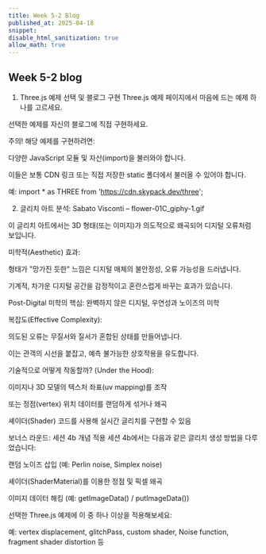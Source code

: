 ```yaml
---
title: Week 5-2 Blog
published_at: 2025-04-18
snippet:
disable_html_sanitization: true
allow_math: true
---
```


## Week 5-2 blog

1. Three.js 예제 선택 및 블로그 구현
   Three.js 예제 페이지에서 마음에 드는 예제 하나를 고르세요.

선택한 예제를 자신의 블로그에 직접 구현하세요.

주의! 해당 예제를 구현하려면:

다양한 JavaScript 모듈 및 자산(import)을 불러와야 합니다.

이들은 보통 CDN 링크 또는 직접 저장한 static 폴더에서 불러올 수 있어야 합니다.

예: import \* as THREE from 'https://cdn.skypack.dev/three';

2. 글리치 아트 분석: Sabato Visconti – flower-01C_giphy-1.gif

이 글리치 아트에서는 3D 형태(또는 이미지)가 의도적으로 왜곡되어 디지털 오류처럼 보입니다.

미학적(Aesthetic) 효과:

형태가 "망가진 듯한" 느낌은 디지털 매체의 불안정성, 오류 가능성을 드러냅니다.

기계적, 차가운 디지털 공간을 감정적이고 혼란스럽게 바꾸는 효과가 있습니다.

Post-Digital 미학의 핵심: 완벽하지 않은 디지털, 우연성과 노이즈의 미학

복잡도(Effective Complexity):

의도된 오류는 무질서와 질서가 혼합된 상태를 만들어냅니다.

이는 관객의 시선을 붙잡고, 예측 불가능한 상호작용을 유도합니다.

기술적으로 어떻게 작동할까? (Under the Hood):

이미지나 3D 모델의 텍스처 좌표(uv mapping)를 조작

또는 정점(vertex) 위치 데이터를 랜덤하게 섞거나 왜곡

셰이더(Shader) 코드를 사용해 실시간 글리치를 구현할 수 있음

보너스 라운드: 세션 4b 개념 적용
세션 4b에서는 다음과 같은 글리치 생성 방법을 다루었습니다:

랜덤 노이즈 삽입 (예: Perlin noise, Simplex noise)

셰이더(ShaderMaterial)를 이용한 정점 및 픽셀 왜곡

이미지 데이터 해킹 (예: getImageData() / putImageData())

선택한 Three.js 예제에 이 중 하나 이상을 적용해보세요:

예: vertex displacement, glitchPass, custom shader, Noise function, fragment shader distortion 등
